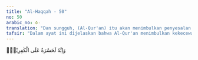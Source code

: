 ```yaml
---
title: "Al-Haqqah - 50"
no: 50
arabic_no: ٥٠
translation: "Dan sungguh, (Al-Qur'an) itu akan menimbulkan penyesalan bagi orang-orang kafir (di akhirat)."
tafsir: "Dalam ayat ini dijelaskan bahwa Al-Qur'an menimbulkan kekecewaan bagi orang kafir, baik selama hidup di dunia maupun di akhirat. Di dunia mereka kecewa karena pengaruh agama Islam bertambah kuat sehingga pengaruh kepercayaan syirik makin berkurang, bahkan akhirnya hilang seluruhnya tanpa bekas sedikit pun. Al-Qur'an menyatakan kebatilan kepercayaan mereka, seperti menyembah patung yang tidak dapat menimbulkan mudarat dan manfaat.\n\nDi akhirat nanti setelah mengalami azab yang dahsyat, mereka menyesal kenapa tidak mengikuti seruan Nabi Muhammad, seperti yang dilakukan orang-orang yang beriman. Akan tetapi, penyesalan mereka itu tidak ada gunanya lagi karena pintu tobat telah tertutup."
---
```


وَاِنَّهٗ لَحَسْرَةٌ عَلَى الْكٰفِرِيْنَۚ
